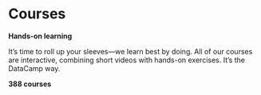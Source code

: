 # Courses

**Hands-on learning**

It’s time to roll up your sleeves—we learn best by doing. All of our courses are interactive, combining short videos with hands-on exercises. It’s the DataCamp way.

**388 courses**
